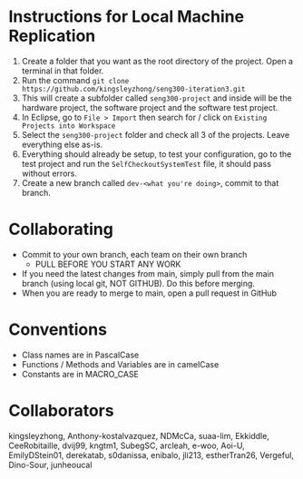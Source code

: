 # Instructions for Local Machine Replication

1. Create a folder that you want as the root directory of the project. Open a terminal in that folder.
2. Run the command `git clone https://github.com/kingsleyzhong/seng300-iteration3.git`
3. This will create a subfolder called `seng300-project` and inside will be the hardware project, the software project and the software test project.
4. In Eclipse, go to `File > Import` then search for / click on `Existing Projects into Workspace`
5. Select the `seng300-project` folder and check all 3 of the projects. Leave everything else as-is.
6. Everything should already be setup, to test your configuration, go to the test project and run the `SelfCheckoutSystemTest` file, it should pass without errors.
7. Create a new branch called `dev-<what you're doing>`, commit to that branch.

# Collaborating

- Commit to your own branch, each team on their own branch
  - PULL BEFORE YOU START ANY WORK
- If you need the latest changes from main, simply pull from the main branch (using local git, NOT GITHUB). Do this before merging.
- When you are ready to merge to main, open a pull request in GitHub


# Conventions

- Class names are in PascalCase
- Functions / Methods and Variables are in camelCase
- Constants are in MACRO_CASE

# Collaborators

kingsleyzhong, Anthony-kostalvazquez, NDMcCa, suaa-lim, Ekkiddle, CeeRobitaille, dvij99, kngtm1, SubegSC, arcleah, e-woo, Aoi-U, EmilyDStein01, derekatab, s0danissa, enibalo, jli213, estherTran26, Vergeful, Dino-Sour, junheoucal
